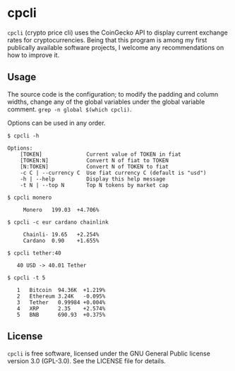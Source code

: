# cpcli

`cpcli` (crypto price cli) uses the CoinGecko API to display current exchange rates for cryptocurrencies. 
Being that this program is among my first publically available software projects, I welcome any recommendations on how to improve it.

## Usage

The source code is the configuration; to modify the padding and column widths, change any of the global variables under the global variable comment. `grep -n global $(which cpcli)`.

Options can be used in any order.

```
$ cpcli -h
            
Options:
    [TOKEN]              Current value of TOKEN in fiat
    [TOKEN:N]            Convert N of fiat to TOKEN
    [N:TOKEN]            Convert N of TOKEN to fiat
    -c C | --currency C  Use fiat currency C (default is "usd")
    -h | --help          Display this help message
    -t N | --top N       Top N tokens by market cap   

$ cpcli monero

     Monero   199.03  +4.706%

$ cpcli -c eur cardano chainlink

     Chainli- 19.65   +2.254%
     Cardano  0.90    +1.655%

$ cpcli tether:40

   40 USD -> 40.01 Tether

$ cpcli -t 5

   1   Bitcoin  94.36K  +1.219%
   2   Ethereum 3.24K   -0.095%
   3   Tether   0.99984 +0.004%
   4   XRP      2.35    +2.574%
   5   BNB      690.93  +0.375%

```

## License
`cpcli` is free software, licensed under the GNU General Public license version 3.0 (GPL-3.0). See the LICENSE file for details.
